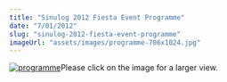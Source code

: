 ```yaml
---
title: "Sinulog 2012 Fiesta Event Programme"
date: "7/01/2012"
slug: "sinulog-2012-fiesta-event-programme"
imageUrl: "assets/images/programme-706x1024.jpg"
---
```


[![](https://i0.wp.com/santonino-nz.org/wp-content/uploads/2012/01/programme-706x1024.jpg?resize=706%2C1024 "programme")](https://i0.wp.com/santonino-nz.org/wp-content/uploads/2012/01/programme.jpg)Please click on the image for a larger view.